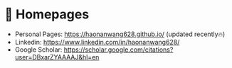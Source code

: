 # 📎 Homepages
- Personal Pages: https://haonanwang628.github.io/ (updated recently🔥)
- Linkedin: https://www.linkedin.com/in/haonanwang628/
- Google Scholar: https://scholar.google.com/citations?user=DBxarZYAAAAJ&hl=en

